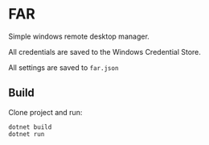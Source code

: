 # FAR

Simple windows remote desktop manager.

All credentials are saved to the Windows Credential Store.

All settings are saved to `far.json`

## Build

Clone project and run:

```
dotnet build
dotnet run
```

